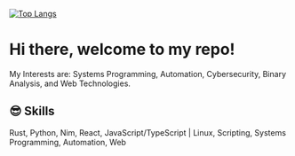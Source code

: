 [![Top Langs](https://github-readme-stats.vercel.app/api/top-langs/?username=v0idmatr1x)](https://github.com/v0idmatr1x/github-readme-stats)


# Hi there, welcome to my repo!

My Interests are: Systems Programming, Automation, Cybersecurity, Binary Analysis, and Web Technologies.

## 😎 Skills
<p>
   Rust, Python, Nim, React, JavaScript/TypeScript | Linux, Scripting, Systems Programming, Automation, Web
</p>
